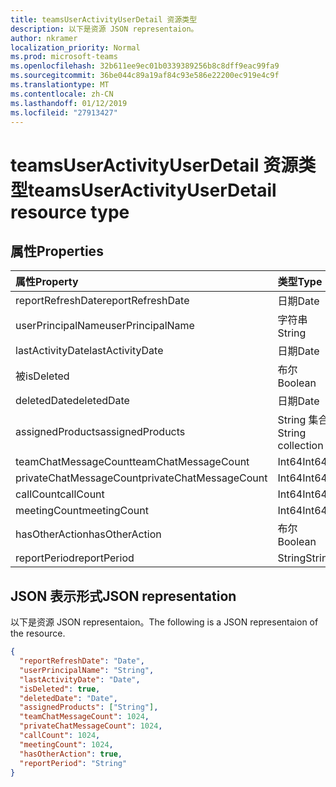 ```yaml
---
title: teamsUserActivityUserDetail 资源类型
description: 以下是资源 JSON representaion。
author: nkramer
localization_priority: Normal
ms.prod: microsoft-teams
ms.openlocfilehash: 32b611ee9ec01b0339389256b8c8dff9eac99fa9
ms.sourcegitcommit: 36be044c89a19af84c93e586e22200ec919e4c9f
ms.translationtype: MT
ms.contentlocale: zh-CN
ms.lasthandoff: 01/12/2019
ms.locfileid: "27913427"
---
```

# <a name="teamsuseractivityuserdetail-resource-type"></a><span data-ttu-id="0f122-103">teamsUserActivityUserDetail 资源类型</span><span class="sxs-lookup"><span data-stu-id="0f122-103">teamsUserActivityUserDetail resource type</span></span>

## <a name="properties"></a><span data-ttu-id="0f122-104">属性</span><span class="sxs-lookup"><span data-stu-id="0f122-104">Properties</span></span>

| <span data-ttu-id="0f122-105">属性</span><span class="sxs-lookup"><span data-stu-id="0f122-105">Property</span></span>                | <span data-ttu-id="0f122-106">类型</span><span class="sxs-lookup"><span data-stu-id="0f122-106">Type</span></span>              |
| :---------------------- | :---------------- |
| <span data-ttu-id="0f122-107">reportRefreshDate</span><span class="sxs-lookup"><span data-stu-id="0f122-107">reportRefreshDate</span></span>       | <span data-ttu-id="0f122-108">日期</span><span class="sxs-lookup"><span data-stu-id="0f122-108">Date</span></span>              |
| <span data-ttu-id="0f122-109">userPrincipalName</span><span class="sxs-lookup"><span data-stu-id="0f122-109">userPrincipalName</span></span>       | <span data-ttu-id="0f122-110">字符串</span><span class="sxs-lookup"><span data-stu-id="0f122-110">String</span></span>            |
| <span data-ttu-id="0f122-111">lastActivityDate</span><span class="sxs-lookup"><span data-stu-id="0f122-111">lastActivityDate</span></span>        | <span data-ttu-id="0f122-112">日期</span><span class="sxs-lookup"><span data-stu-id="0f122-112">Date</span></span>              |
| <span data-ttu-id="0f122-113">被</span><span class="sxs-lookup"><span data-stu-id="0f122-113">isDeleted</span></span>               | <span data-ttu-id="0f122-114">布尔</span><span class="sxs-lookup"><span data-stu-id="0f122-114">Boolean</span></span>           |
| <span data-ttu-id="0f122-115">deletedDate</span><span class="sxs-lookup"><span data-stu-id="0f122-115">deletedDate</span></span>             | <span data-ttu-id="0f122-116">日期</span><span class="sxs-lookup"><span data-stu-id="0f122-116">Date</span></span>              |
| <span data-ttu-id="0f122-117">assignedProducts</span><span class="sxs-lookup"><span data-stu-id="0f122-117">assignedProducts</span></span>        | <span data-ttu-id="0f122-118">String 集合</span><span class="sxs-lookup"><span data-stu-id="0f122-118">String collection</span></span> |
| <span data-ttu-id="0f122-119">teamChatMessageCount</span><span class="sxs-lookup"><span data-stu-id="0f122-119">teamChatMessageCount</span></span>    | <span data-ttu-id="0f122-120">Int64</span><span class="sxs-lookup"><span data-stu-id="0f122-120">Int64</span></span>             |
| <span data-ttu-id="0f122-121">privateChatMessageCount</span><span class="sxs-lookup"><span data-stu-id="0f122-121">privateChatMessageCount</span></span> | <span data-ttu-id="0f122-122">Int64</span><span class="sxs-lookup"><span data-stu-id="0f122-122">Int64</span></span>             |
| <span data-ttu-id="0f122-123">callCount</span><span class="sxs-lookup"><span data-stu-id="0f122-123">callCount</span></span>               | <span data-ttu-id="0f122-124">Int64</span><span class="sxs-lookup"><span data-stu-id="0f122-124">Int64</span></span>             |
| <span data-ttu-id="0f122-125">meetingCount</span><span class="sxs-lookup"><span data-stu-id="0f122-125">meetingCount</span></span>            | <span data-ttu-id="0f122-126">Int64</span><span class="sxs-lookup"><span data-stu-id="0f122-126">Int64</span></span>             |
| <span data-ttu-id="0f122-127">hasOtherAction</span><span class="sxs-lookup"><span data-stu-id="0f122-127">hasOtherAction</span></span>          | <span data-ttu-id="0f122-128">布尔</span><span class="sxs-lookup"><span data-stu-id="0f122-128">Boolean</span></span>           |
| <span data-ttu-id="0f122-129">reportPeriod</span><span class="sxs-lookup"><span data-stu-id="0f122-129">reportPeriod</span></span>            | <span data-ttu-id="0f122-130">String</span><span class="sxs-lookup"><span data-stu-id="0f122-130">String</span></span>            |

## <a name="json-representation"></a><span data-ttu-id="0f122-131">JSON 表示形式</span><span class="sxs-lookup"><span data-stu-id="0f122-131">JSON representation</span></span>

<span data-ttu-id="0f122-132">以下是资源 JSON representaion。</span><span class="sxs-lookup"><span data-stu-id="0f122-132">The following is a JSON representaion of the resource.</span></span>

<!-- {
  "blockType": "resource",
  "@odata.type": "microsoft.graph.teamsUserActivityUserDetail"
} -->

```json
{
  "reportRefreshDate": "Date", 
  "userPrincipalName": "String", 
  "lastActivityDate": "Date", 
  "isDeleted": true, 
  "deletedDate": "Date", 
  "assignedProducts": ["String"],
  "teamChatMessageCount": 1024, 
  "privateChatMessageCount": 1024, 
  "callCount": 1024, 
  "meetingCount": 1024, 
  "hasOtherAction": true, 
  "reportPeriod": "String"
}
```
